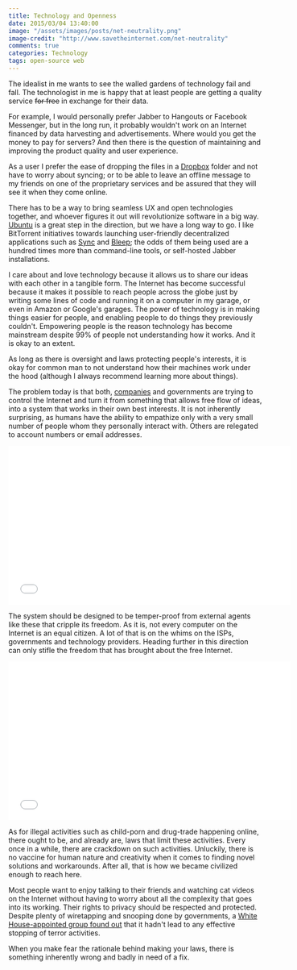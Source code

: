 ```yaml
---
title: Technology and Openness
date: 2015/03/04 13:40:00
image: "/assets/images/posts/net-neutrality.png"
image-credit: "http://www.savetheinternet.com/net-neutrality"
comments: true
categories: Technology
tags: open-source web 
---
```


The idealist in me wants to see the walled gardens of technology fail and fall.<span class="more"></span> The technologist in me is happy that at least people are getting a quality service ~~for free~~ in exchange for their data.

For example, I would personally prefer Jabber to Hangouts or Facebook Messenger, but in the long run, it probably wouldn't work on an Internet financed by data harvesting and advertisements. Where would you get the money to pay for servers? And then there is the question of maintaining and improving the product quality and user experience.

As a user I prefer the ease of dropping the files in a [Dropbox](http://dropbox.com) folder and not have to worry about syncing; or to be able to leave an offline message to my friends on one of the proprietary services and be assured that they will see it when they come online.

There has to be a way to bring seamless UX and open technologies together, and whoever figures it out will revolutionize software in a big way. [Ubuntu](http://www.ubuntu.com/) is a great step in the direction, but we have a long way to go. I like BitTorrent initiatives towards launching user-friendly decentralized applications such as [Sync](http://www.getsync.com/) and [Bleep](http://labs.bittorrent.com/bleep/); the odds of them being used are a hundred times more than command-line tools, or self-hosted Jabber installations. 

I care about and love technology because it allows us to share our ideas with each other in a tangible form. The Internet has become successful because it makes it possible to reach people across the globe just by writing some lines of code and running it on a computer in my garage, or even in Amazon or Google's garages. The power of technology is in making things easier for people, and enabling people to do things they previously couldn't. Empowering people is the reason technology has become mainstream despite 99% of people not understanding how it works. And it is okay to an extent.

As long as there is oversight and laws protecting people's interests, it is okay for common man to not understand how their machines work under the hood (although I always recommend learning more about things).

The problem today is that both, [companies](http://www.savetheinternet.com/net-neutrality-what-you-need-know-now) and governments are trying to control the Internet and turn it from something that allows free flow of ideas, into a system that works in their own best interests. It is not inherently surprising, as humans have the ability to empathize only with a very small number of people whom they personally interact with. Others are relegated to account numbers or email addresses.

<div class="video-box">
    <iframe width="560" height="315" src="//www.youtube.com/embed/4VdO7LuoBzM?start=833" frameborder="0" allowfullscreen></iframe>
</div>

The system should be designed to be temper-proof from external agents like these that cripple its freedom. As it is, not every computer on the Internet is an equal citizen. A lot of that is on the whims on the ISPs, governments and technology providers. Heading further in this direction can only stifle the freedom that has brought about the free Internet.

<div class="video-box">
    <iframe width="560" height="315" src="//www.youtube.com/embed/fpbOEoRrHyU" frameborder="0" allowfullscreen></iframe>
</div>

As for illegal activities such as child-porn and drug-trade happening online, there ought to be, and already are, laws that limit these activities. Every once in a while, there are crackdown on such activities. Unluckily, there is no vaccine for human nature and creativity when it comes to finding novel solutions and workarounds. After all, that is how we became civilized enough to reach here.

Most people want to enjoy talking to their friends and watching cat videos on the Internet without having to worry about all the complexity that goes into its working. Their rights to privacy should be respected and protected. Despite plenty of wiretapping and snooping done by governments, a [White House-appointed group found out](http://www.washingtonpost.com/world/national-security/nsa-phone-record-collection-does-little-to-prevent-terrorist-attacks-group-says/2014/01/12/8aa860aa-77dd-11e3-8963-b4b654bcc9b2_story.html) that it hadn't lead to any effective stopping of terror activities.

When you make fear the rationale behind making your laws, there is something inherently wrong and badly in need of a fix.